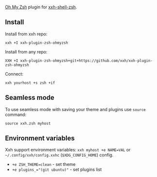 [Oh My Zsh](https://github.com/ohmyzsh/ohmyzsh/) plugin for [xxh-shell-zsh](github.com/xxh/xxh-shell-zsh).

## Install
Install from xxh repo:
```
xxh +I xxh-plugin-zsh-ohmyzsh
```
Install from any repo:
```
XXH +I xxh-plugin-zsh-ohmyzsh+git+https://github.com/xxh/xxh-plugin-zsh-ohmyzsh
```
Connect:
``` 
xxh yourhost +s zsh +if
```

## Seamless mode
To use seamless mode with saving your theme and plugins use `source` command: 
```
source xxh.zsh myhost
```

## Environment variables

Xxh support environment variables: `xxh myhost +e NAME=VAL` or `~/.config/xxh/config.xxhc` (`$XDG_CONFIG_HOME`) config.

* `+e ZSH_THEME=clean` - set theme
* `+e plugins_="(git ubuntu)"` - set plugins list
